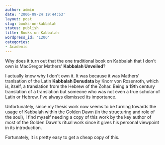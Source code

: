 ```yaml
---
author: admin
date: '2006-09-24 19:44:53'
layout: post
slug: books-on-kabbalah
status: publish
title: Books on Kabbalah
wordpress_id: '1206'
categories:
- Academic
---
```

Why does it turn out that the one traditional book on Kabbalah that I don't own is MacGregor Mathers' <strong>Kabbalah Unveiled</strong>?

I actually know why I don't own it. It was because it was Mathers' tranlsation of the Latin <strong>Kabbalah Denudata</strong> by Knorr von Rosenroth, which is, itself, a translation from the Hebrew of the Zohar. Being a 19th century translation of a translation but someone who was not even a true scholar of Latin or Hebrew, I've always dismissed its importance.

Unfortunately, since my thesis work now seems to be turning towards the usage of Kabbalah within the Golden Dawn (in the structuring and role of the soul), I find myself needing a copy of this work by the key author of most of the Golden Dawn's ritual work since it gives his personal viewpoint in its introduction.

Fortunately, it is pretty easy to get a cheap copy of this.
